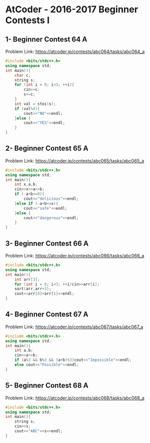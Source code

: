 # AtCoder - 2016-2017 Beginner Contests I
## 1-	Beginner Contest 64 A
Problem Link:
https://atcoder.jp/contests/abc064/tasks/abc064_a
```cpp
#include <bits/stdc++.h>
using namespace std;
int main(){
    char c;
    string s;
    for (int i = 0; i<3; ++i){
        cin>>c;
        s+=c;
    }
    int val = stoi(s);
    if (val%4){
        cout<<"NO"<<endl;
    }else {
        cout<<"YES"<<endl;
    }
}
```
## 2-	Beginner Contest 65 A
Problem Link:
https://atcoder.jp/contests/abc065/tasks/abc065_a
```cpp
#include <bits/stdc++.h>
using namespace std;
int main(){
    int x,a,b;
    cin>>x>>a>>b;
    if (-a+b<=0){
        cout<<"delicious"<<endl;
    }else if (-a+b<=x){
        cout<<"safe"<<endl;
    }else {
        cout<<"dangerous"<<endl;
    }
}
```
## 3-	Beginner Contest 66 A
Problem Link:
https://atcoder.jp/contests/abc066/tasks/abc066_a
```cpp
#include <bits/stdc++.h>
using namespace std;
int main(){
    int arr[3];
    for (int i = 0; i<3; ++i)cin>>arr[i];
    sort(arr,arr+3);
    cout<<arr[0]+arr[1]<<endl;
}
```
## 4- Beginner Contest 67 A
Problem Link:
https://atcoder.jp/contests/abc067/tasks/abc067_a
```cpp
#include <bits/stdc++.h>
using namespace std;
int main(){
    int a,b;
    cin>>a>>b;
    if (a%3 && b%3 && (a+b)%3)cout<<"Impossible"<<endl;
    else cout<<"Possible"<<endl;
}
```
## 5- Beginner Contest 68 A
Problem Link:
https://atcoder.jp/contests/abc068/tasks/abc068_a
```cpp
#include <bits/stdc++.h>
using namespace std;
int main(){
    string s;
    cin>>s;
    cout<<"ABC"<<s<<endl;
}
```
